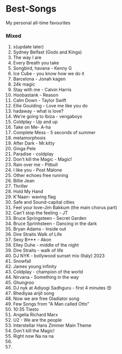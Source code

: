 # Best-Songs
My personal all-time favourites


### Mixed
1. s(update later)
2. Sydney Belfast (Gods and Kings)
3. The way I are
4. Every Breath you take
5. Songbird, havana - Kenny G
6. Ice Cube - you know how we do it
7. Barcelona - Jonah kagen
8. 24k magic
9. Stay with me - Calvin Harris
10. Hoobastank - Reason
12. Calm Down - Taylor Swift
13. Ellie Goulding - Love me like you do
14. hadaway - what is love?
15. We're going to Ibiza - vengaboys
16. Coldplay - Up and up
17. Take on Me- A-ha
18. Complete Mess - 5 seconds of summer
19. metamorphosis
20. After Dark - Mr.kitty
21. Ginga Pele
22. Paradise - coldplay
23. Don't kill the Magic - Magic!
24. Rain over me -  Pitbull
25. I like you - Post Malone
26. Other echoes free running
27. Billie Jean
28. Thriller
29. Hold My Hand
30. K'Naan- waving flag
31. Safe and Sound-capital cities
32. Feel your love-Jim Bakkum (the main chorus part)
33. Can't stop the feeling - JT
34. Bruce Springsteen - Secret Garden
35. Bruce Sprinhsteen - Dancing in the dark
36. Bryan Adams - Inside out
37. Dire Straits Walk of Life
38. Sexy B*** - Akon
39. Elley Duhe - middle of the night
40. Dire Straits - walk of life
41. DJ NYK - bollywood sunset mix (Italy) 2023
42. Snowfall
43. James young infinity
44. Coldplay - champion of the world
45. Nirvana - Something in the way
46. Ghungroo
47. DJ nyk at  Adiyogi Sadhguru - first 4 minutes 😍
48. Bhediyaa arijit song
49. Now we are free Gladiator song
50. Few Songs from "A Man called Otto"
51. 10:35 Tiesto
52. Angelia Richard Marx
53. U2 - We are the people
54. Interstellar Hans Zimmer Main Theme
55. Don't kill the Magic!
56. Right now Na na na
57. 
58. 



